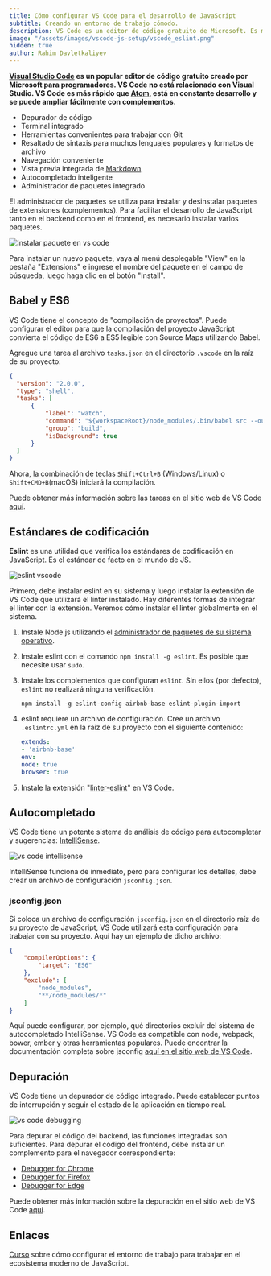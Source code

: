 ```yaml
---
title: Cómo configurar VS Code para el desarrollo de JavaScript
subtitle: Creando un entorno de trabajo cómodo.
description: VS Code es un editor de código gratuito de Microsoft. Es más rápido que Atom, está en constante desarrollo y se puede ampliar fácilmente con complementos.
image: "/assets/images/vscode-js-setup/vscode_eslint.png"
hidden: true
author: Rahim Davletkaliyev
---
```


**[Visual Studio Code](https://code.visualstudio.com/) es un popular editor de código gratuito creado por Microsoft para programadores. VS Code no está relacionado con Visual Studio. VS Code es más rápido que [Atom](https://atom.io/), está en constante desarrollo y se puede ampliar fácilmente con complementos.**

- Depurador de código
- Terminal integrado
- Herramientas convenientes para trabajar con Git
- Resaltado de sintaxis para muchos lenguajes populares y formatos de archivo
- Navegación conveniente
- Vista previa integrada de [Markdown](https://markdown.es/)
- Autocompletado inteligente
- Administrador de paquetes integrado

<Banner name="profession-frontend" />

El administrador de paquetes se utiliza para instalar y desinstalar paquetes de extensiones (complementos). Para facilitar el desarrollo de JavaScript tanto en el backend como en el frontend, es necesario instalar varios paquetes.

![instalar paquete en vs code](/assets/images/vscode-js-setup/vscode-install.png)

Para instalar un nuevo paquete, vaya al menú desplegable "View" en la pestaña "Extensions" e ingrese el nombre del paquete en el campo de búsqueda, luego haga clic en el botón "Install".

## Babel y ES6

VS Code tiene el concepto de "compilación de proyectos". Puede configurar el editor para que la compilación del proyecto JavaScript convierta el código de ES6 a ES5 legible con Source Maps utilizando Babel.

Agregue una tarea al archivo `tasks.json` en el directorio `.vscode` en la raíz de su proyecto:

```json
{
  "version": "2.0.0",
  "type": "shell",
  "tasks": [
      {
          "label": "watch",
          "command": "${workspaceRoot}/node_modules/.bin/babel src --out-dir dist -w --source-maps",
          "group": "build",
          "isBackground": true
      }
  ]
}
```

Ahora, la combinación de teclas `Shift+Ctrl+B` (Windows/Linux) o `Shift+CMD+B`(macOS) iniciará la compilación.

Puede obtener más información sobre las tareas en el sitio web de VS Code [aquí](https://code.visualstudio.com/docs/editor/tasks).

## Estándares de codificación

**Eslint** es una utilidad que verifica los estándares de codificación en JavaScript. Es el estándar de facto en el mundo de JS.

![eslint vscode](/assets/images/vscode-js-setup/vscode_eslint.png)

Primero, debe instalar eslint en su sistema y luego instalar la extensión de VS Code que utilizará el linter instalado. Hay diferentes formas de integrar el linter con la extensión. Veremos cómo instalar el linter globalmente en el sistema.

1. Instale Node.js utilizando el [administrador de paquetes de su sistema operativo](https://nodejs.org/es/download/package-manager/).
2. Instale eslint con el comando `npm install -g eslint`. Es posible que necesite usar `sudo`.
3. Instale los complementos que configuran `eslint`. Sin ellos (por defecto), `eslint` no realizará ninguna verificación.

    ```shell
    npm install -g eslint-config-airbnb-base eslint-plugin-import
    ```

4. eslint requiere un archivo de configuración. Cree un archivo `.eslintrc.yml` en la raíz de su proyecto con el siguiente contenido:

    ```yml
    extends:
    - 'airbnb-base'
    env:
    node: true
    browser: true
    ```

5. Instale la extensión "[linter-eslint](https://marketplace.visualstudio.com/items?itemName=dbaeumer.vscode-eslint)" en VS Code.

## Autocompletado

VS Code tiene un potente sistema de análisis de código para autocompletar y sugerencias: [IntelliSense](https://code.visualstudio.com/docs/editor/intellisense).

![vs code intellisense](/assets/images/vscode-js-setup/javascript_javascript_intellisense.gif)

IntelliSense funciona de inmediato, pero para configurar los detalles, debe crear un archivo de configuración `jsconfig.json`.

### jsconfig.json

Si coloca un archivo de configuración `jsconfig.json` en el directorio raíz de su proyecto de JavaScript, VS Code utilizará esta configuración para trabajar con su proyecto. Aquí hay un ejemplo de dicho archivo:

```json
{
    "compilerOptions": {
        "target": "ES6"
    },
    "exclude": [
        "node_modules",
        "**/node_modules/*"
    ]
}
```

Aquí puede configurar, por ejemplo, qué directorios excluir del sistema de autocompletado IntelliSense. VS Code es compatible con node, webpack, bower, ember y otras herramientas populares. Puede encontrar la documentación completa sobre jsconfig [aquí en el sitio web de VS Code](https://code.visualstudio.com/docs/languages/jsconfig).

## Depuración

VS Code tiene un depurador de código integrado. Puede establecer puntos de interrupción y seguir el estado de la aplicación en tiempo real.

![vs code debugging](/assets/images/vscode-js-setup/javascript_debug_data_inspection.gif)

Para depurar el código del backend, las funciones integradas son suficientes. Para depurar el código del frontend, debe instalar un complemento para el navegador correspondiente:

- [Debugger for Chrome](https://marketplace.visualstudio.com/items?itemName=msjsdiag.debugger-for-chrome)
- [Debugger for Firefox](https://marketplace.visualstudio.com/items?itemName=hbenl.vscode-firefox-debug)
- [Debugger for Edge](https://marketplace.visualstudio.com/items?itemName=ms-edgedevtools.vscode-edge-devtools)

Puede obtener más información sobre la depuración en el sitio web de VS Code [aquí](https://code.visualstudio.com/docs/editor/debugging).

## Enlaces

[Curso](https://ru.hexlet.io/courses/js-setup-environment) sobre cómo configurar el entorno de trabajo para trabajar en el ecosistema moderno de JavaScript.
